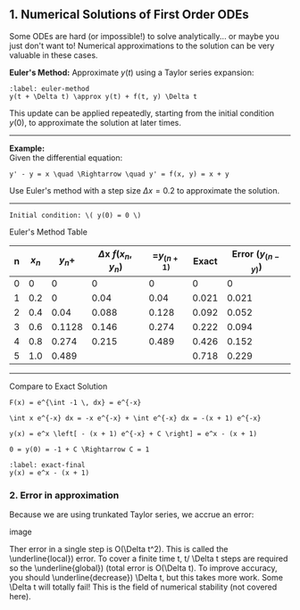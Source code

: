 ## 1. Numerical Solutions of First Order ODEs

Some ODEs are hard (or impossible!) to solve analytically... or maybe you just don't want to! Numerical approximations to the solution can be very valuable in these cases.

**Euler's Method:** Approximate $y(t)$ using a Taylor series expansion:

```{math}
:label: euler-method
y(t + \Delta t) \approx y(t) + f(t, y) \Delta t
```

This update can be applied repeatedly, starting from the initial condition $y(0)$, to approximate the solution at later times.

---

**Example:**  
Given the differential equation:

```{math}
y' - y = x \quad \Rightarrow \quad y' = f(x, y) = x + y
```

Use Euler's method with a step size $\Delta x = 0.2$ to approximate the solution.

---

```{note}
Initial condition: \( y(0) = 0 \)
```

 Euler's Method Table

|   n  |  $x_n$   |$y_n+$  | $\Delta$x $f(x_n,y_n)$| =$y_(n+1)$| Exact  | Error $(y_(n-y))$|
| ---- | -------- | ------ | --------------------- | --------- | ------ | ---------------- |
| 0    | 0        | 0      | 0                     | 0         | 0      | 0                |
| 1    | 0.2      | 0      | 0.04                  | 0.04      | 0.021  | 0.021            |
| 2    | 0.4      | 0.04   | 0.088                 | 0.128     | 0.092  | 0.052            |
| 3    | 0.6      | 0.1128 | 0.146                 | 0.274     | 0.222  | 0.094            |
| 4    | 0.8      | 0.274  | 0.215                 | 0.489     | 0.426  | 0.152            |
| 5    | 1.0      | 0.489  |                       |           | 0.718  | 0.229            |

---
Compare to Exact Solution

```{math}
F(x) = e^{\int -1 \, dx} = e^{-x}
```

```{math}
\int x e^{-x} dx = -x e^{-x} + \int e^{-x} dx = -(x + 1) e^{-x}
```

```{math}
y(x) = e^x \left[ - (x + 1) e^{-x} + C \right] = e^x - (x + 1)
```

```{math}
0 = y(0) = -1 + C \Rightarrow C = 1
```

```{math}
:label: exact-final
y(x) = e^x - (x + 1)
```
### 2. Error in approximation

Because we are using trunkated Taylor series, we accrue an error:

image 

Ther error in a single step is O(\Delta t^2). This is called the \underline{local}) error. To cover a finite time t, t/ \Delta t steps are required so the \underline{global}) (total error is O(\Delta t). To improve accuracy, you should \underline{decrease}) \Delta t, but this takes more work. Some \Delta t will totally fail! This is the field of numerical stability (not covered here).


